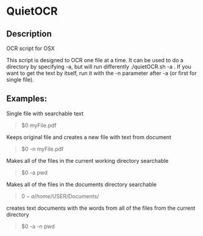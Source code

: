 # QuietOCR

## Description

OCR script for OSX

This script is designed to OCR one file at a time. It can be used to do a directory by specifying -a, but will run differently ./quietOCR.sh -a <fullDirectoryPath>. If you want to get the text by itself, run it with the -n parameter after -a (or first for single file).

## Examples:

Single file with searchable text
> $0 myFile.pdf 
 
Keeps original file and creates a new file with text from document
> $0 -n myFile.pdf

Makes all of the files in the current working directory searchable
> $0 -a pwd
 
Makes all of the files in the documents directory searchable
> $0 -a /home/$USER/Documents/
 
creates text documents with the words from all of the files from the current directory
> $0 -a -n pwd

